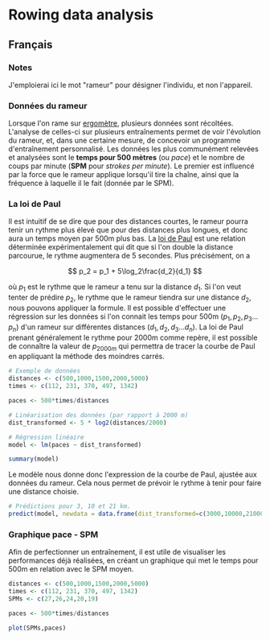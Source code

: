 # Rowing data analysis

## Français
### Notes

J'emploierai ici le mot "rameur" pour désigner l'individu, et non l'appareil.

### Données du rameur

Lorsque l'on rame sur [ergomètre](https://fr.wikipedia.org/wiki/Ergom%C3%A8tre), plusieurs données sont récoltées. L'analyse de celles-ci sur plusieurs entraînements permet de voir l'évolution du rameur, et, dans une certaine mesure, de concevoir un programme d'entraînement personnalisé. Les données les plus communément relevées et analysées sont le <b>temps pour 500 mètres</b> (ou <i>pace</i>) et le nombre de coups par minute (<b>SPM</b> pour <i>strokes per minute</i>). Le premier est influencé par la force que le rameur applique lorsqu'il tire la chaîne, ainsi que la fréquence à laquelle il le fait (donnée par le SPM). 


### La loi de Paul
Il est intuitif de se dire que pour des distances courtes, le rameur pourra tenir un rythme plus élevé que pour des distances plus longues, et donc aura un temps moyen par 500m plus bas. La [loi de Paul](https://paulergs.weebly.com/blog/a-quick-explainer-on-pauls-law) est une relation déterminée expérimentalement qui dit que si l'on double la distance parcourue, le rythme augmentera de 5 secondes. Plus précisément, on a 

$$
p_2 = p_1 + 5\log_2\frac{d_2}{d_1} 
$$

où $p_1$ est le rythme que le rameur a tenu sur la distance $d_1$. Si l'on veut tenter de prédire $p_2$, le rythme que le rameur tiendra sur une distance $d_2$, nous pouvons appliquer la formule. Il est possible d'effectuer une régression sur les données si l'on connait les temps pour 500m $(p_1,p_2,p_3\dots p_n)$ d'un rameur sur différentes distances $(d_1,d_2,d_3\dots d_n)$.  La loi de Paul prenant généralement le rythme pour 2000m comme repère, il est possible de connaître la valeur de $p_{2000m}$ qui permettra de tracer la courbe de Paul en appliquant la méthode des moindres carrés. 

```r
# Exemple de données
distances <- c(500,1000,1500,2000,5000)
times <- c(112, 231, 370, 497, 1342)

paces <- 500*times/distances

# Linéarisation des données (par rapport à 2000 m)
dist_transformed <- 5 * log2(distances/2000)

# Régression linéaire
model <- lm(paces ~ dist_transformed)

summary(model)
```

Le modèle nous donne donc l'expression de la courbe de Paul, ajustée aux données du rameur. Cela nous permet de prévoir le rythme à tenir pour faire une distance choisie.

```r
# Prédictions pour 3, 10 et 21 km. 
predict(model, newdata = data.frame(dist_transformed=c(3000,10000,21000)))
```

### Graphique pace - SPM

Afin de perfectionner un entraînement, il est utile de visualiser les performances déjà réalisées, en créant un graphique qui met le temps pour 500m en relation avec le SPM moyen.

```r
distances <- c(500,1000,1500,2000,5000)
times <- c(112, 231, 370, 497, 1342)
SPMs <- c(27,26,24,20,19)

paces <- 500*times/distances

plot(SPMs,paces)
```
